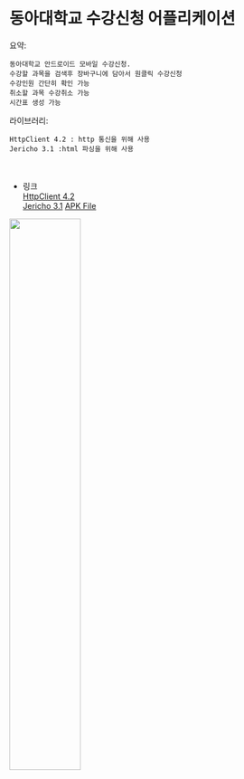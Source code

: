 동아대학교 수강신청 어플리케이션
=============


요약:

    동아대학교 안드로이드 모바일 수강신청.
    수강할 과목을 검색후 장바구니에 담아서 원클릭 수강신청
    수강인원 간단히 확인 가능
    취소할 과목 수강취소 가능
    시간표 생성 가능
    
    
라이브러리:
    
    HttpClient 4.2 : http 통신을 위해 사용
    Jericho 3.1 :html 파싱을 위해 사용
　
     
* 링크   
[HttpClient 4.2](https://hc.apache.org/httpcomponents-client-4.2.x/index.html)   
[Jericho 3.1](https://mvnrepository.com/artifact/net.htmlparser.jericho/jericho-html/3.1)
[APK File](https://play.google.com/store/apps/details?id=com.sugangApp.changjun.myapplication)
    
    
    





<img src="https://user-images.githubusercontent.com/40492343/69025588-013e4e80-0a0b-11ea-923e-3337e0ec6d16.png" width="50%"></img>
